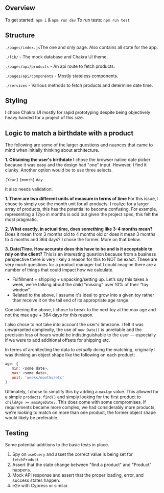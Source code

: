 ## Overview
To get started: `npm i` & `npm run dev`
To run tests: `npm run test`

## Structure
`./pages/index.js`The one and only page. Also contains all state for the app.

`./lib/` - The mock database and Chakra UI theme.

`./pages/api/products` - An api route to fetch products.

`./pages/api/components` - Mostly stateless components.

`./services` - Various methods to fetch products and determine date time.

## Styling
I chose Chakra UI mostly for rapid prototyping despite being objectively heavy handed for a project of this size.

## Logic to match a birthdate with a product
The following are some of the larger questions and nuances that came to mind when initially thinking about architecture.


**1. Obtaining the user's birthdate**
I chose the browser native date picker because it was easy and the design had "one" input. However, I find it clunky. Another option would be to use three selects.


`[Year]` `[month]` `day`


It also needs validation.

**1. There are two different units of measure in terms of time**
For this issue, I chose to simply use the month unit for all products. I realize for a larger array of products, this has the potential to become confusing. For example, representing a 12yo in months is odd but given the project spec, this felt the most pragmatic.


**2. What exactly, in actual time, does something like 3-4 months mean?**
Does it mean from 3 months old to 4 months old or does it mean 3 months to 4 months and 364 days? I chose the former. More on that below.

**3. Date/Time. How accurate does this have to be and is it acceptable to rely on the client?**
This is an interesting question because from a business perspective there is very likely a reason for this to NOT be exact. These are very much questions for a product manager but I could imagine there are a number of things that could impact how we calculate.

- Fulfillment + shipping + unpacking/setting up. Let’s say this takes a week, we're talking about the child "missing" over 10% of their "toy window".
- Related to the above, I assume it's ideal to grow into a given toy rather than receive it on the tail end of its appropriate age range.

Considering the above, I chose to break to the next toy at the max age and not the max age + 364 days for this reason.

I also chose to not take into account the user's timezone. I felt it was unwarranted complexity, the use of `new Date()` is unreliable and the precision loss of hours would be indistinguishable to the user — especially if we were to add additional offsets for shipping etc.

In terms of architecting the data to _actually_ doing the matching, originally I was thinking an object shape like the following on each product:
```js
age: {
   min: <some date>,
   max: <some date>,
   unit: 'weeks/months/etc'
}
```

Ultimately, I chose to simplify this by adding a `maxAge` value. This allowed for a simple `products.find()` and simply looking for the first product to `childAge >= maxAgeDate;`. This does come with some compromises. If requirements became more complex, we had considerably more products, we're looking to match on more than one product, the former object shape would likely be preferable.

## Testing
Some potential additions to the basic tests in place.

1. Spy on `useQuery` and asset the correct value is being set for `fetchProduct`
2. Assert that the state change between "find a product" and "Product" happens.
3. Mock API response and assert that the proper loading, error, and success states happen.
4. e2e with Cypress or similar.
